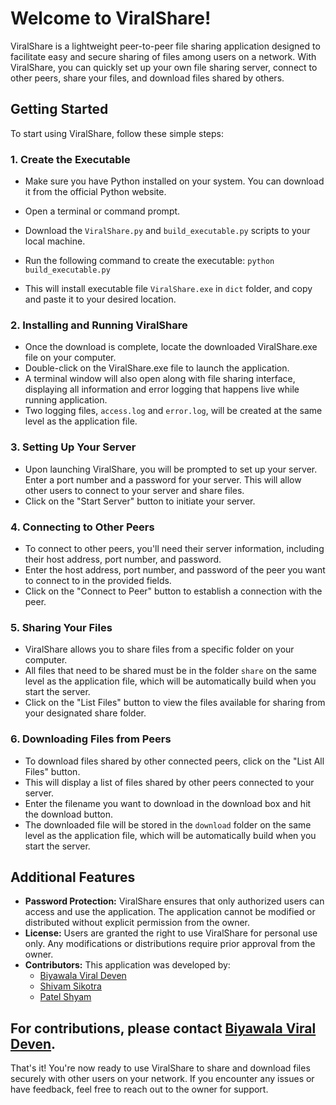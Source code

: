 # Welcome to ViralShare!

ViralShare is a lightweight peer-to-peer file sharing application designed to facilitate easy and secure sharing of files among users on a network. With ViralShare, you can quickly set up your own file sharing server, connect to other peers, share your files, and download files shared by others.

## Getting Started

To start using ViralShare, follow these simple steps:

### 1. Create the Executable

- Make sure you have Python installed on your system. You can download it from the official Python website.

- Open a terminal or command prompt.

- Download the `ViralShare.py` and `build_executable.py` scripts to your local machine.

- Run the following command to create the executable:
   ```python build_executable.py```

- This will install executable file `ViralShare.exe` in `dict` folder, and copy and paste it to your desired location.

### 2. Installing and Running ViralShare

- Once the download is complete, locate the downloaded ViralShare.exe file on your computer.
- Double-click on the ViralShare.exe file to launch the application.
- A terminal window will also open along with file sharing interface, displaying all information and error logging that happens live while running application.
- Two logging files, `access.log` and `error.log`, will be created at the same level as the application file.

### 3. Setting Up Your Server

- Upon launching ViralShare, you will be prompted to set up your server. Enter a port number and a password for your server. This will allow other users to connect to your server and share files.
- Click on the "Start Server" button to initiate your server.

### 4. Connecting to Other Peers

- To connect to other peers, you'll need their server information, including their host address, port number, and password.
- Enter the host address, port number, and password of the peer you want to connect to in the provided fields.
- Click on the "Connect to Peer" button to establish a connection with the peer.

### 5. Sharing Your Files

- ViralShare allows you to share files from a specific folder on your computer.
- All files that need to be shared must be in the folder `share` on the same level as the application file, which will be automatically build when you start the server.
- Click on the "List Files" button to view the files available for sharing from your designated share folder.

### 6. Downloading Files from Peers

- To download files shared by other connected peers, click on the "List All Files" button.
- This will display a list of files shared by other peers connected to your server.
- Enter the filename you want to download in the download box and hit the download button.
- The downloaded file will be stored in the `download` folder on the same level as the application file, which will be automatically build when you start the server.

## Additional Features

- **Password Protection:** ViralShare ensures that only authorized users can access and use the application. The application cannot be modified or distributed without explicit permission from the owner.
- **License:** Users are granted the right to use ViralShare for personal use only. Any modifications or distributions require prior approval from the owner.
- **Contributors:** This application was developed by:
  - [Biyawala Viral Deven](https://github.com/ViralBiyawala)
  - [Shivam Sikotra](https://github.com/ShivamSikotra11)
  - [Patel Shyam](https://github.com/shyam2024)

## For contributions, please contact [Biyawala Viral Deven](https://github.com/ViralBiyawala).

That's it! You're now ready to use ViralShare to share and download files securely with other users on your network. If you encounter any issues or have feedback, feel free to reach out to the owner for support.
